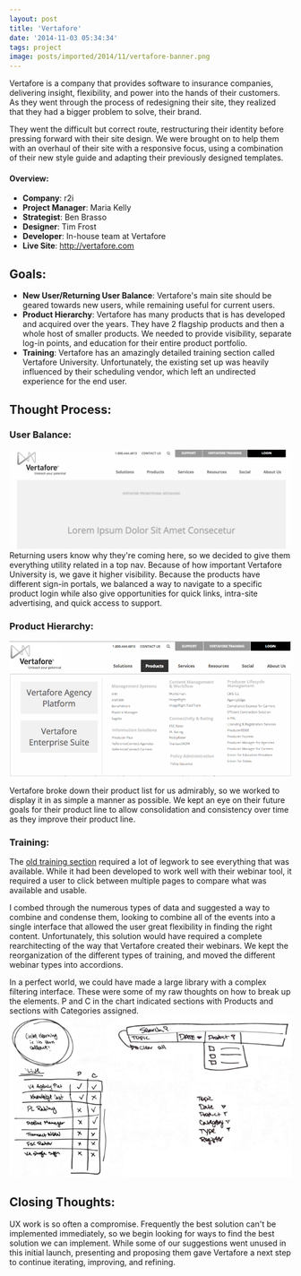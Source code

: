 ```yaml
---
layout: post
title: 'Vertafore'
date: '2014-11-03 05:34:34'
tags: project
image: posts/imported/2014/11/vertafore-banner.png
---
```


Vertafore is a company that provides software to insurance companies, delivering insight, flexibility, and power into the hands of their customers. As they went through the process of redesigning their site, they realized that they had a bigger problem to solve, their brand.

They went the difficult but correct route, restructuring their identity before pressing forward with their site design. We were brought on to help them with an overhaul of their site with a responsive focus, using a combination of their new style guide and adapting their previously designed templates.

#### Overview:
* **Company**: r2i
* **Project Manager**: Maria Kelly
* **Strategist**: Ben Brasso
* **Designer**: Tim Frost
* **Developer**: In-house team at Vertafore
* **Live Site**: http://vertafore.com

## Goals:

* **New User/Returning User Balance**: Vertafore's main site should be geared towards new users, while remaining useful for current users.
* **Product Hierarchy**: Vertafore has many products that is has developed and acquired over the years. They have 2 flagship products and then a whole host of smaller products. We needed to provide visibility, separate log-in points, and education for their entire product portfolio.
* **Training**: Vertafore has an amazingly detailed training section called Vertafore University. Unfortunately, the existing set up was heavily influenced by their scheduling vendor, which left an undirected experience for the end user.

## Thought Process:

### User Balance:
![Login Dropdown Image](/images/posts/imported/2015/11/vertafore-login-dropdown-1.gif)
Returning users know why they're coming here, so we decided to give them everything utility related in a top nav. Because of how important Vertafore University is, we gave it higher visibility. Because the products have different sign-in portals, we balanced a way to navigate to a specific product login while also give opportunities for quick links, intra-site advertising, and quick access to support.

### Product Hierarchy:
<img class="contain" src="/images/posts/imported/2014/11/Screen-Shot-2014-11-03-at-24-30-38-.png" alt="Product Listing Menu">

Vertafore broke down their product list for us admirably, so we worked to display it in as simple a manner as possible. We kept an eye on their future goals for their product line to allow consolidation and consistency over time as they improve their product line.

### Training:
The [old training section](https://web.archive.org/web/20140625232256/http://www.vertafore.com/Services/Vertafore-University) required a lot of legwork to see everything that was available. While it had been developed to work well with their webinar tool, it required a user to click between multiple pages to compare what was available and usable.

I combed through the numerous types of data and suggested a way to combine and condense them, looking to combine all of the events into a single interface that allowed the user great flexibility in finding the right content. Unfortunately, this solution would have required a complete rearchitecting of the way that Vertafore created their webinars. We kept the reorganization of the different types of training, and moved the different webinar types into accordions.

<aside>In a perfect world, we could have made a large library with a complex filtering interface. These were some of my raw thoughts on how to break up the elements. P and C in the chart indicated sections with Products and sections with Categories assigned.</aside>
<img class="contain" src="/images/posts/imported/2014/11/vertafore_University_sketches.png" alt="Some of my scribbles" />

## Closing Thoughts:
UX work is so often a compromise. Frequently the best solution can't be implemented immediately, so we begin looking for ways to find the best solution we can implement. While some of our suggestions went unused in this initial launch, presenting and proposing them gave Vertafore a next step to continue iterating, improving, and refining.
